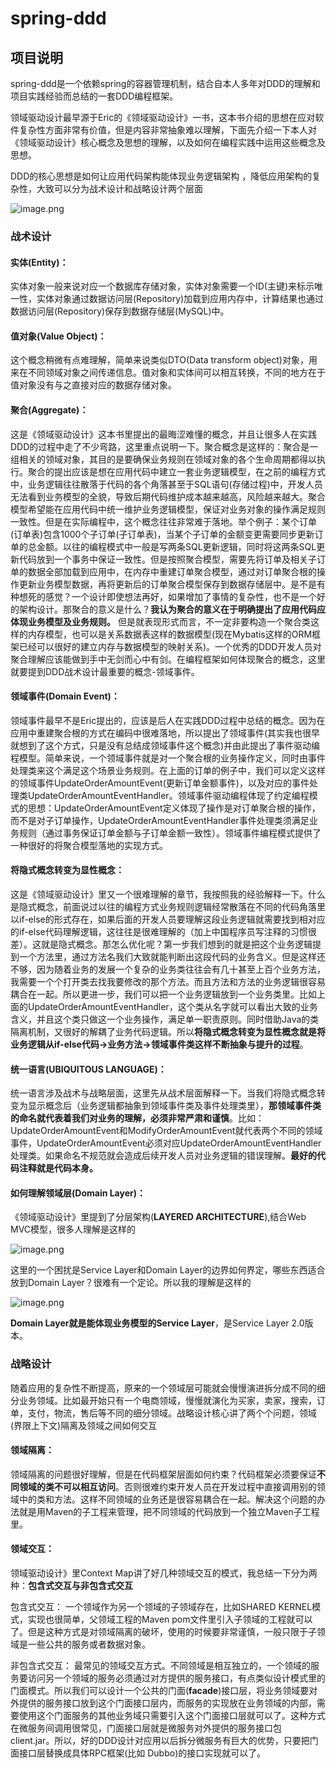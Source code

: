 # spring-ddd
## 项目说明
spring-ddd是一个依赖spring的容器管理机制，结合自本人多年对DDD的理解和项目实践经验而总结的一套DDD编程框架。

领域驱动设计最早源于Eric的《领域驱动设计》一书，这本书介绍的思想在应对软件复杂性方面非常有价值，但是内容非常抽象难以理解，下面先介绍一下本人对《领域驱动设计》核心概念及思想的理解，以及如何在编程实践中运用这些概念及思想。

DDD的核心思想是如何让应用代码架构能体现业务逻辑架构 ，降低应用架构的复杂性，大致可以分为战术设计和战略设计两个层面

![image.png](https://lz9771.oss-cn-qingdao.aliyuncs.com/ddd/concepts.png)

### 战术设计

#### 实体(Entity)：
实体对象一般来说对应一个数据库存储对象，实体对象需要一个ID(主键)来标示唯一性，实体对象通过数据访问层(Repository)加载到应用内存中，计算结果也通过数据访问层(Repository)保存到数据存储层(MySQL)中。

#### 值对象(Value Object)：
这个概念稍微有点难理解，简单来说类似DTO(Data transform object)对象，用来在不同领域对象之间传递信息。值对象和实体间可以相互转换，不同的地方在于值对象没有与之直接对应的数据存储对象。

#### 聚合(Aggregate)：
这是《领域驱动设计》这本书里提出的最晦涩难懂的概念，并且让很多人在实践DDD的过程中走了不少弯路，这里重点说明一下。聚合概念是这样的：聚合是一组相关的领域对象，其目的是要确保业务规则在领域对象的各个生命周期都得以执行。聚合的提出应该是想在应用代码中建立一套业务逻辑模型，在之前的编程方式中，业务逻辑往往散落于代码的各个角落甚至于SQL语句(存储过程)中，开发人员无法看到业务模型的全貌，导致后期代码维护成本越来越高，风险越来越大。聚合模型希望能在应用代码中统一维护业务逻辑模型，保证对业务对象的操作满足规则一致性。但是在实际编程中，这个概念往往非常难于落地。举个例子：某个订单(订单表)包含1000个子订单(子订单表)，当某个子订单的金额变更需要同步更新订单的总金额。以往的编程模式中一般是写两条SQL更新逻辑，同时将这两条SQL更新代码放到一个事务中保证一致性。但是按照聚合模型，需要先将订单及相关子订单的数据全部加载到应用中，在内存中重建订单聚合模型，通过对订单聚合根的操作更新业务模型数据，再将更新后的订单聚合模型保存到数据存储层中。是不是有种想死的感觉？一个设计即使想法再好，如果增加了事情的复杂性，也不是一个好的架构设计。那聚合的意义是什么？**我认为聚合的意义在于明确提出了应用代码应体现业务模型及业务规则。** 但是就表现形式而言，不一定非要构造一个聚合类这样的内存模型，也可以是关系数据表这样的数据模型(现在Mybatis这样的ORM框架已经可以很好的建立内存与数据模型的映射关系)。一个优秀的DDD开发人员对聚合理解应该能做到手中无剑而心中有剑。在编程框架如何体现聚合的概念，这里就要提到DDD战术设计最重要的概念-领域事件。

#### 领域事件(Domain Event)：
领域事件最早不是Eric提出的，应该是后人在实践DDD过程中总结的概念。因为在应用中重建聚合根的方式在编码中很难落地，所以提出了领域事件(其实我也很早就想到了这个方式，只是没有总结成领域事件这个概念)并由此提出了事件驱动编程模型。简单来说，一个领域事件就是对一个聚合根的业务操作定义，同时由事件处理类来这个满足这个场景业务规则。在上面的订单的例子中，我们可以定义这样的领域事件UpdateOrderAmountEvent(更新订单金额事件)，以及对应的事件处理类UpdateOrderAmountEventHandler。领域事件驱动编程体现了约定编程模式的思想：UpdateOrderAmountEvent定义体现了操作是对订单聚合根的操作，而不是对子订单操作，UpdateOrderAmountEventHandler事件处理类须满足业务规则（通过事务保证订单金额与子订单金额一致性）。领域事件编程模式提供了一种很好的将聚合模型落地的实现方式。

#### 将隐式概念转变为显性概念：
这是《领域驱动设计》里又一个很难理解的章节，我按照我的经验解释一下。什么是隐式概念，前面说过以往的编程方式业务规则逻辑经常散落在不同的代码角落里以if-else的形式存在，如果后面的开发人员要理解这段业务逻辑就需要找到相对应的if-else代码理解逻辑，这往往是很难理解的（加上中国程序员写注释的习惯很差）。这就是隐式概念。那怎么优化呢？第一步我们想到的就是把这个业务逻辑提到一个方法里，通过方法名我们大致就能判断出这段代码的业务含义。但是这样还不够，因为随着业务的发展一个复杂的业务类往往会有几十甚至上百个业务方法，我需要一个个打开类去找我要修改的那个方法。而且方法和方法的业务逻辑很容易耦合在一起。所以更进一步，我们可以把一个业务逻辑放到一个业务类里。比如上面的UpdateOrderAmountEventHandler，这个类从名字就可以看出大致的业务含义，并且这个类只做这一个业务操作，满足单一职责原则。同时借助Java的类隔离机制，又很好的解耦了业务代码逻辑。所以**将隐式概念转变为显性概念就是将业务逻辑从if-else代码->业务方法->领域事件类这样不断抽象与提升的过程**。

#### 统一语言(UBIQUITOUS LANGUAGE)：
统一语言涉及战术与战略层面，这里先从战术层面解释一下。当我们将隐式概念转变为显示概念后（业务逻辑都抽象到领域事件类及事件处理类里），**那领域事件类的命名就代表着我们对业务的理解，必须非常严肃和谨慎**。比如：UpdateOrderAmountEvent和ModifyOrderAmountEvent就代表两个不同的领域事件，UpdateOrderAmountEvent必须对应UpdateOrderAmountEventHandler处理类。如果命名不规范就会造成后续开发人员对业务逻辑的错误理解。**最好的代码注释就是代码本身。**

#### 如何理解领域层(Domain Layer)：
《领域驱动设计》里提到了分层架构(**LAYERED ARCHITECTURE**),结合Web MVC模型，很多人理解是这样的

![image.png](https://lz9771.oss-cn-qingdao.aliyuncs.com/ddd/layered_arch.png)

这里的一个困扰是Service Layer和Domain Layer的边界如何界定，哪些东西适合放到Domain Layer？很难有一个定论。所以我的理解是这样的

![image.png](https://lz9771.oss-cn-qingdao.aliyuncs.com/ddd/layered_arch2.png)

**Domain Layer就是能体现业务模型的Service Layer**，是Service Layer 2.0版本。

### 战略设计
随着应用的复杂性不断提高，原来的一个领域层可能就会慢慢演进拆分成不同的细分业务领域。比如最开始只有一个电商领域，慢慢就演化为买家，卖家，搜索，订单，支付，物流，售后等不同的细分领域。战略设计核心讲了两个个问题，领域(界限上下文)隔离及领域之间如何交互

#### 领域隔离：
领域隔离的问题很好理解，但是在代码框架层面如何约束？代码框架必须要保证**不同领域的类不可以相互访问**。否则很难约束开发人员在开发过程中直接调用别的领域中的类和方法。这样不同领域的业务还是很容易耦合在一起。解决这个问题的办法就是用Maven的子工程来管理，把不同领域的代码放到一个独立Maven子工程里。

#### 领域交互：
领域驱动设计》里Context Map讲了好几种领域交互的模式，我总结一下分为两种：**包含式交互与非包含式交互**

包含式交互： 一个领域作为另一个领域的子领域存在，比如SHARED KERNEL模式，实现也很简单，父领域工程的Maven pom文件里引入子领域的工程就可以了。但是这种方式是对领域隔离的破坏，使用的时候要非常谨慎，一般只限于子领域是一些公共的服务或者数据对象。

非包含式交互： 最常见的领域交互方式。不同领域是相互独立的，一个领域的服务要访问另一个领域的服务必须通过对方提供的服务接口，有点类似设计模式里的门面模式。所以我们可以设计一个公共的门面(**facade**)接口层，将业务领域要对外提供的服务接口放到这个门面接口层内，而服务的实现放在业务领域的内部，需要使用这个门面服务的其他业务域只需要引入这个门面接口层就可以了。这种方式在微服务间调用很常见，门面接口层就是微服务对外提供的服务接口包client.jar。所以，好的DDD设计对应用以后拆分微服务有巨大的优势，只要把门面接口层替换成具体RPC框架(比如 Dubbo)的接口实现就可以了。




